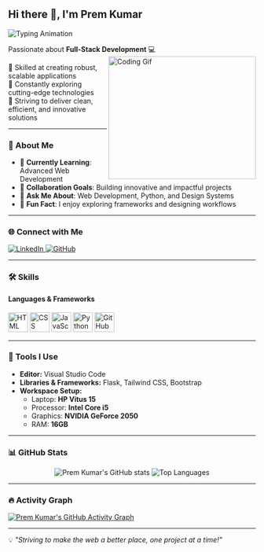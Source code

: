 ## Hi there 👋, I'm **Prem Kumar**  
![Typing Animation](https://readme-typing-svg.demolab.com/?lines=Web+Developer;Software+Engineer;Tech+Enthusiast;Problem+Solver&font=Fira%20Code&center=true&width=440&height=45&color=00bcd4&vCenter=true&size=22)  

Passionate about **Full-Stack Development** 💻  
<img align="right" src="https://media.giphy.com/media/qgQUggAC3Pfv687qPC/giphy.gif" alt="Coding Gif" width="300" height="250" />  

🔹 Skilled at creating robust, scalable applications  
🔹 Constantly exploring cutting-edge technologies  
🔹 Striving to deliver clean, efficient, and innovative solutions  

---

### 🌟 About Me  
- 🌱 **Currently Learning**: Advanced Web Development 
- 🤝 **Collaboration Goals**: Building innovative and impactful projects  
- 💬 **Ask Me About**: Web Development, Python, and Design Systems  
- 🎯 **Fun Fact**: I enjoy exploring frameworks and designing workflows  

---

### 🌐 Connect with Me  
<p align="left">  
 <a href="https://www.linkedin.com/in/thepremkumar/" target="_blank">  
  <img src="https://img.shields.io/badge/LinkedIn-blue?style=for-the-badge&logo=linkedin&logoColor=white" alt="LinkedIn" />  
 </a>  
 <a href="https://github.com/ThePremkumar" target="_blank">  
  <img src="https://img.shields.io/badge/GitHub-181717?style=for-the-badge&logo=github&logoColor=white" alt="GitHub" />  
 </a>  
</p>  

---

### 🛠️ Skills  
#### **Languages & Frameworks**  
<p align="left">  
 <img height="40" src="https://cdn.jsdelivr.net/gh/devicons/devicon/icons/html5/html5-original.svg" alt="HTML" title="HTML" />  
 <img height="40" src="https://cdn.jsdelivr.net/gh/devicons/devicon/icons/css3/css3-original.svg" alt="CSS" title="CSS" />  
 <img height="40" src="https://cdn.jsdelivr.net/gh/devicons/devicon/icons/javascript/javascript-original.svg" alt="JavaScript" title="JavaScript" />  
 <img height="40" src="https://cdn.jsdelivr.net/gh/devicons/devicon/icons/python/python-original.svg" alt="Python" title="Python" />   
 <img height="40" src="https://cdn.jsdelivr.net/gh/devicons/devicon/icons/github/github-original.svg" alt="GitHub" title="GitHub" />  
</p>  

---

### 🧰 Tools I Use  
- **Editor:** Visual Studio Code  
- **Libraries & Frameworks:** Flask, Tailwind CSS, Bootstrap  
- **Workspace Setup:**  
  - Laptop: **HP Vitus 15**  
  - Processor: **Intel Core i5**  
  - Graphics: **NVIDIA GeForce 2050**  
  - RAM: **16GB**  

---

### 📊 GitHub Stats  
<p align="center">  
 <img src="https://github-readme-stats.vercel.app/api?username=ThePremkumar&show_icons=true&theme=radical" alt="Prem Kumar's GitHub stats" />  
 <img src="https://github-readme-stats.vercel.app/api/top-langs/?username=ThePremkumar&layout=compact&theme=radical" alt="Top Languages" />  
</p>  

---

### 🔥 Activity Graph  
[![Prem Kumar's GitHub Activity Graph](https://github-readme-activity-graph.vercel.app/graph?username=ThePremkumar&bg_color=0d1117&color=79fe96&line=7dd3fc&point=f5a623&area=true&hide_border=true)](https://github.com/ashutosh00710/github-readme-activity-graph)  

---

💡 *"Striving to make the web a better place, one project at a time!"*
